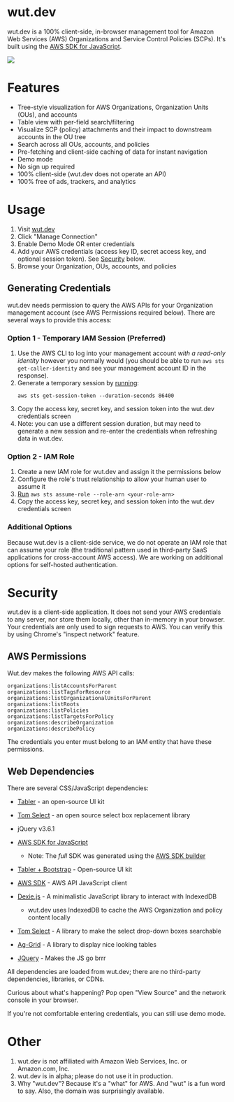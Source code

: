 # wut.dev
wut.dev is a 100% client-side, in-browser management tool for Amazon Web Services (AWS) Organizations and Service Control Policies (SCPs). It's built using the [AWS SDK for JavaScript](https://docs.aws.amazon.com/AWSJavaScriptSDK/latest/AWS.html).

![](https://github.com/matthewdfuller/wut-dev-docs/blob/main/demo.gif)

# Features
* Tree-style visualization for AWS Organizations, Organization Units (OUs), and accounts
* Table view with per-field search/filtering
* Visualize SCP (policy) attachments and their impact to downstream accounts in the OU tree
* Search across all OUs, accounts, and policies
* Pre-fetching and client-side caching of data for instant navigation
* Demo mode
* No sign up required
* 100% client-side (wut.dev does not operate an API)
* 100% free of ads, trackers, and analytics

# Usage
1. Visit [wut.dev](https://wut.dev)
1. Click "Manage Connection"
1. Enable Demo Mode OR enter credentials
1. Add your AWS credentials (access key ID, secret access key, and optional session token). See [Security](#security) below.
1. Browse your Organization, OUs, accounts, and policies

## Generating Credentials

wut.dev needs permission to query the AWS APIs for your Organization management account (see AWS Permissions required below). There are several ways to provide this access:

### Option 1 - Temporary IAM Session (Preferred)
1. Use the AWS CLI to log into your management account _with a read-only identity_ however you normally would (you should be able to run `aws sts get-caller-identity` and see your management account ID in the response).
1. Generate a temporary session by [running](https://docs.aws.amazon.com/cli/latest/reference/sts/get-caller-identity.html):
    ```
    aws sts get-session-token --duration-seconds 86400
    ```
1. Copy the access key, secret key, and session token into the wut.dev credentials screen
1. Note: you can use a different session duration, but may need to generate a new session and re-enter the credentials when refreshing data in wut.dev.

### Option 2 - IAM Role
1. Create a new IAM role for wut.dev and assign it the permissions below
1. Configure the role's trust relationship to allow your human user to assume it
1. [Run](https://docs.aws.amazon.com/cli/latest/reference/sts/assume-role.html) `aws sts assume-role --role-arn <your-role-arn>`
1. Copy the access key, secret key, and session token into the wut.dev credentials screen

### Additional Options

Because wut.dev is a client-side service, we do not operate an IAM role that can assume your role (the traditional pattern used in third-party SaaS applications for cross-account AWS access). We are working on additional options for self-hosted authentication.

# Security
wut.dev is a client-side application. It does not send your AWS credentials to any server, nor store them locally, other than in-memory in your browser. Your credentials are only used to sign requests to AWS. You can verify this by using Chrome's "inspect network" feature.

## AWS Permissions

Wut.dev makes the following AWS API calls:

```
organizations:listAccountsForParent
organizations:listTagsForResource
organizations:listOrganizationalUnitsForParent
organizations:listRoots
organizations:listPolicies
organizations:listTargetsForPolicy
organizations:describeOrganization
organizations:describePolicy
```

The credentials you enter must belong to an IAM entity that have these permissions.

## Web Dependencies

There are several CSS/JavaScript dependencies:
* [Tabler](https://github.com/tabler/tabler) - an open-source UI kit
* [Tom Select](https://tom-select.js.org/) - an open source select box replacement library
* jQuery v3.6.1
* [AWS SDK for JavaScript](https://docs.aws.amazon.com/AWSJavaScriptSDK/latest/AWS.html)
    * Note: The _full_ SDK was generated using the [AWS SDK builder](https://sdk.amazonaws.com/builder/js/)

* [Tabler + Bootstrap](https://tabler.io) - Open-source UI kit
* [AWS SDK](https://aws.amazon.com) - AWS API JavaScript client
* [Dexie.js](https://dexie.org) - A minimalistic JavaScript
library to interact with IndexedDB
    * wut.dev uses IndexedDB to cache the AWS Organization and policy content locally
* [Tom Select](https://tom-select.js.org/) - A library to make the select
drop-down boxes searchable</li>
* [Ag-Grid](https://www.ag-grid.com/) - A library to display nice looking tables
* [JQuery](https://jquery.com/) - Makes the JS go brrr

All dependencies are loaded from wut.dev; there are no third-party dependencies, libraries, or CDNs.

Curious about what's happening? Pop open "View Source" and the network console in your browser.

If you're not comfortable entering credentials, you can still use demo mode.

# Other
1. wut.dev is not affiliated with Amazon Web Services, Inc. or Amazon.com, Inc.
2. wut.dev is in alpha; please do not use it in production.
3. Why "wut.dev"? Because it's a "what" for AWS. And "wut" is a fun word to say. Also, the domain was surprisingly available.